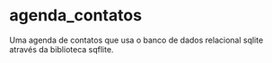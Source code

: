 # agenda_contatos

Uma agenda de contatos que usa o banco de dados relacional sqlite através da biblioteca sqflite.
